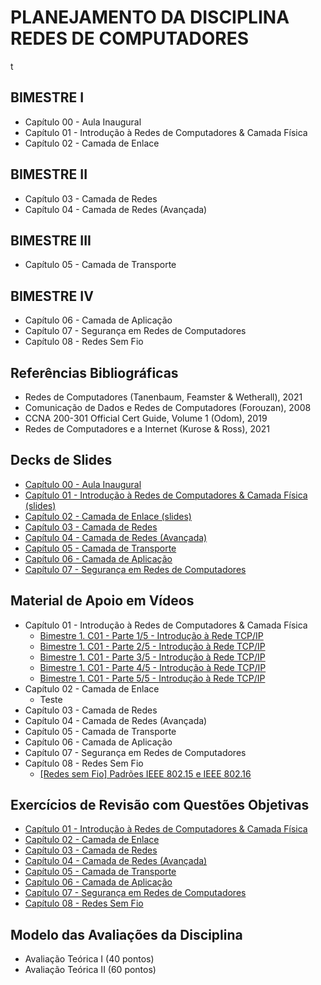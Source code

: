 # PLANEJAMENTO DA DISCIPLINA REDES DE COMPUTADORES
t
## BIMESTRE I

- Capítulo 00 - Aula Inaugural
- Capítulo 01 - Introdução à Redes de Computadores & Camada Física
- Capítulo 02 - Camada de Enlace

## BIMESTRE II

- Capítulo 03 - Camada de Redes
- Capítulo 04 - Camada de Redes (Avançada)

## BIMESTRE III

- Capítulo 05 - Camada de Transporte

## BIMESTRE IV

- Capítulo 06 - Camada de Aplicação
- Capítulo 07 - Segurança em Redes de Computadores
- Capítulo 08 - Redes Sem Fio

## Referências Bibliográficas

- Redes de Computadores (Tanenbaum, Feamster & Wetherall), 2021
- Comunicação de Dados e Redes de Computadores (Forouzan), 2008
- CCNA 200-301 Official Cert Guide, Volume 1 (Odom), 2019
- Redes de Computadores e a Internet (Kurose & Ross), 2021

## Decks de Slides

- [Capítulo 00 - Aula Inaugural](https://drive.google.com/file/d/1nHA8owzRFC6PtLOsxleantkM2kySVGAy/view?usp=sharing)
- [Capítulo 01 - Introdução à Redes de Computadores & Camada Física (slides)](https://drive.google.com/file/d/1n8WXOOTaDgX2zCTz5oZXsfxlYp9czM7d/view?usp=sharing)
- [Capítulo 02 - Camada de Enlace (slides)](https://drive.google.com/file/d/1n4gpWtZ1dgXH-IZKKjTgi-_8IBpd_HPm/view?usp=sharing)
- [Capítulo 03 - Camada de Redes]()
- [Capítulo 04 - Camada de Redes (Avançada)]()
- [Capítulo 05 - Camada de Transporte]()
- [Capítulo 06 - Camada de Aplicação]()
- [Capítulo 07 - Segurança em Redes de Computadores]()

## Material de Apoio em Vídeos

- Capítulo 01 - Introdução à Redes de Computadores & Camada Física
  - [Bimestre 1. C01 - Parte 1/5 - Introdução à Rede TCP/IP](https://youtu.be/KF_jauajjWk?si=5k-q3M-QR8YlZeTr)
  - [Bimestre 1. C01 - Parte 2/5 - Introdução à Rede TCP/IP](https://youtu.be/yKGXncaDD9k?si=MYK9mCoLvveRMinB)
  - [Bimestre 1. C01 - Parte 3/5 - Introdução à Rede TCP/IP](https://youtu.be/AkSvq0mtvQQ?si=xohsNfxI0laScFWl)
  - [Bimestre 1. C01 - Parte 4/5 - Introdução à Rede TCP/IP](https://youtu.be/viztuG4jXpU?si=3JsoHnDm5c7PCPzW)
  - [Bimestre 1. C01 - Parte 5/5 - Introdução à Rede TCP/IP](https://youtu.be/grVLWJvvkWk?si=Zu-CuRZwZlLFDfvO)
- Capítulo 02 - Camada de Enlace
  - Teste
- Capítulo 03 - Camada de Redes
- Capítulo 04 - Camada de Redes (Avançada)
- Capítulo 05 - Camada de Transporte
- Capítulo 06 - Camada de Aplicação
- Capítulo 07 - Segurança em Redes de Computadores
- Capítulo 08 - Redes Sem Fio
  - [[Redes sem Fio] Padrões IEEE 802.15 e IEEE 802.16](https://youtu.be/ttYdx0tIEUA?si=5alMXwOoJGRRRZdj)

## Exercícios de Revisão com Questões Objetivas

- [Capítulo 01 - Introdução à Redes de Computadores & Camada Física]()
- [Capítulo 02 - Camada de Enlace]()
- [Capítulo 03 - Camada de Redes]()
- [Capítulo 04 - Camada de Redes (Avançada)]()
- [Capítulo 05 - Camada de Transporte]()
- [Capítulo 06 - Camada de Aplicação]()
- [Capítulo 07 - Segurança em Redes de Computadores]()
- [Capítulo 08 - Redes Sem Fio]()

## Modelo das Avaliações da Disciplina

- Avaliação Teórica I (40 pontos)
- Avaliação Teórica II (60 pontos)
